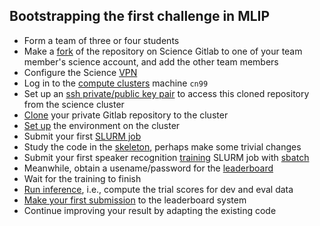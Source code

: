 ## Bootstrapping the first challenge in MLIP

 - Form a team of three or four students
 - Make a [fork](#forking-the-repository-on-scienceru-gitlab) of the repository on Science Gitlab to one of your team member's science account, and add the other team members
 - Configure the Science [VPN](https://wiki.cncz.science.ru.nl/Vpn)
 - Log in to the [compute clusters](cluster.md) machine `cn99`
 - Set up an [ssh private/public key pair](clone.md#etting-up-an-ssh-key-in-order-to-clone-your-copy-of-the-repo) to access this cloned repository from the science cluster
 - [Clone](clone.md#cloning) your private Gitlab repository to the cluster
 - [Set up](clone.md##setting-up-links-and-virtual-environments-in-the-cluster) the environment on the cluster
 - Submit your first [SLURM job](cluster.md#queuing-slurm-jobs)
 - Study the code in the [skeleton](skeleton.md), perhaps make some trivial changes
 - Submit your first speaker recognition [training](skeleton.md#training-the-basic-network) SLURM job with [sbatch](cluster.md#more-advanced-slurm-scripts)
 - Meanwhile, obtain a usename/password for the [leaderboard](https://demo.spraaklab.nl/mlip/2023)
 - Wait for the training to finish
 - [Run inference](skeleton.md#evaluating-a-network), i.e., compute the trial scores for dev and eval data
 - [Make your first submission](project.md#submitting-scores) to the leaderboard system
 - Continue improving your result by adapting the existing code
